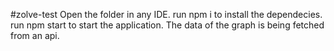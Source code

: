 #zolve-test
Open the folder in any IDE.
run npm i to install the dependecies.
run npm start to start the application.
The data of the graph is being fetched from an api.
